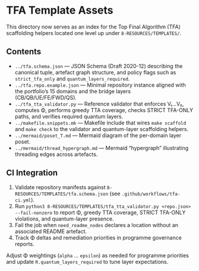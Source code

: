 # TFA Template Assets

This directory now serves as an index for the Top Final Algorithm (TFA) scaffolding helpers located one level up under `8-RESOURCES/TEMPLATES/`.

## Contents

- `../tfa.schema.json` — JSON Schema (Draft 2020-12) describing the canonical tuple, artefact graph structure, and policy flags such as `strict_tfa_only` and `quantum_layers_required`.
- `../tfa.repo.example.json` — Minimal repository instance aligned with the portfolio’s 15 domains and the bridge layers (CB/QB/UE/FE/FWD/QS).
- `../tfa_tta_validator.py` — Reference validator that enforces V₁…V₅, computes Φ, performs greedy TTA coverage, checks STRICT TFA-ONLY paths, and verifies required quantum layers.
- `../makefile.snippets.mk` — Makefile include that wires `make scaffold` and `make check` to the validator and quantum-layer scaffolding helpers.
- `../mermaid/poset_T.md` — Mermaid diagram of the per-domain layer poset.
- `../mermaid/thread_hypergraph.md` — Mermaid “hypergraph” illustrating threading edges across artefacts.

## CI Integration

1. Validate repository manifests against `8-RESOURCES/TEMPLATES/tfa.schema.json` (see `.github/workflows/tfa-ci.yml`).
2. Run `python3 8-RESOURCES/TEMPLATES/tfa_tta_validator.py <repo.json> --fail-nonzero` to report Φ, greedy TTA coverage, STRICT TFA-ONLY violations, and quantum-layer presence.
3. Fail the job when `need_readme_nodes` declares a location without an associated README artefact.
4. Track Φ deltas and remediation priorities in programme governance reports.

Adjust Φ weightings (`alpha` … `epsilon`) as needed for programme priorities and update `R.quantum_layers_required` to tune layer expectations.
